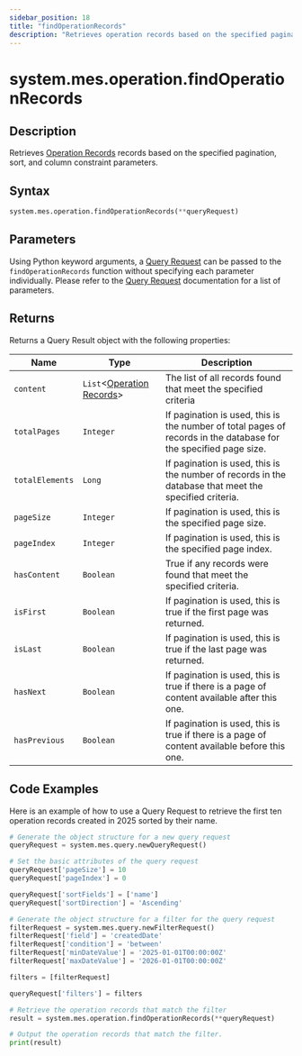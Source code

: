 ```yaml
---
sidebar_position: 18
title: "findOperationRecords"
description: "Retrieves operation records based on the specified pagination, sort, and column constraint parameters."
---
```


# system.mes.operation.findOperationRecords

## Description

Retrieves [Operation Records](../../data-model/operation-model/operation-record) records based on the specified pagination, sort, and column constraint parameters.

## Syntax

```python
system.mes.operation.findOperationRecords(**queryRequest)
```

## Parameters

Using Python keyword arguments, a [Query Request](../query-script-api/query-request) can be passed to the `findOperationRecords` function
without specifying each parameter individually. Please refer to the [Query Request](../query-script-api/query-request) documentation for a list of parameters.

## Returns

Returns a Query Result object with the following properties:

| Name            | Type                                                                                 | Description                                                                                                      |
| --------------- | ------------------------------------------------------------------------------------ | ---------------------------------------------------------------------------------------------------------------- |
| `content`       | `List`&lt;[Operation Records](../../data-model/operation-model/operation-record)&gt; | The list of all records found that meet the specified criteria                                                   |
| `totalPages`    | `Integer`                                                                            | If pagination is used, this is the number of total pages of records in the database for the specified page size. |
| `totalElements` | `Long`                                                                               | If pagination is used, this is the number of records in the database that meet the specified criteria.           |
| `pageSize`      | `Integer`                                                                            | If pagination is used, this is the specified page size.                                                          |
| `pageIndex`     | `Integer`                                                                            | If pagination is used, this is the specified page index.                                                         |
| `hasContent`    | `Boolean`                                                                            | True if any records were found that meet the specified criteria.                                                 |
| `isFirst`       | `Boolean`                                                                            | If pagination is used, this is true if the first page was returned.                                              |
| `isLast`        | `Boolean`                                                                            | If pagination is used, this is true if the last page was returned.                                               |
| `hasNext`       | `Boolean`                                                                            | If pagination is used, this is true if there is a page of content available after this one.                      |
| `hasPrevious`   | `Boolean`                                                                            | If pagination is used, this is true if there is a page of content available before this one.                     |

## Code Examples

Here is an example of how to use a Query Request to retrieve the first ten operation records created in 2025 sorted by their
name.

```python
# Generate the object structure for a new query request
queryRequest = system.mes.query.newQueryRequest()

# Set the basic attributes of the query request
queryRequest['pageSize'] = 10
queryRequest['pageIndex'] = 0

queryRequest['sortFields'] = ['name']
queryRequest['sortDirection'] = 'Ascending'

# Generate the object structure for a filter for the query request
filterRequest = system.mes.query.newFilterRequest()
filterRequest['field'] = 'createdDate'
filterRequest['condition'] = 'between'
filterRequest['minDateValue'] = '2025-01-01T00:00:00Z'
filterRequest['maxDateValue'] = '2026-01-01T00:00:00Z'

filters = [filterRequest]

queryRequest['filters'] = filters

# Retrieve the operation records that match the filter
result = system.mes.operation.findOperationRecords(**queryRequest)

# Output the operation records that match the filter.
print(result)
```
